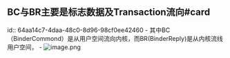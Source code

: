 ## BC与BR主要是标志数据及Transaction流向#card
id:: 64aa14c7-4daa-48c0-8d96-98cf0ee42460
	- 其中BC（BinderCommond）是从用户空间流向内核，而BR(BinderReply)是从内核流线用户空间，
	- ![image.png](../assets/image_1693917976112_0.png)